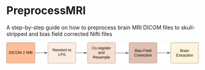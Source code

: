 # PreprocessMRI
A step-by-step guide on how to preprocess brain MRI DICOM files to skull-stripped and bias field corrected Nifti files


![Alt text](./preprocessingPipline.svg)

